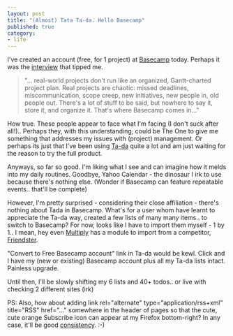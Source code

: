 ```yaml
---
layout: post
title: "(Almost) Tata Ta-da. Hello Basecamp"
published: true
category:
- life
---
```

I've created an account (free, for 1 project) at [Basecamp](http://basecamphq.com/) today. Perhaps it was the [interview](http://www.oreillynet.com/pub/a/network/2005/03/10/basecamp.html) that tipped me.

> "... real-world projects don't run like an organized, Gantt-charted project plan. Real projects are chaotic: missed deadlines, miscommunication, scope creep, new initiatives, new people in, old people out. There's a lot of stuff to be said, but nowhere to say it, store it, and organize it. That's where Basecamp comes in..."

How true. These people appear to face what I'm facing (I don't suck after all!).. Perhaps they, with this understanding, could be The One to give me something that addresses my issues with (project) management. Or perhaps its just that I've been using [Ta-da](http://tadalist.com/) quite a lot and am just waiting for the reason to try the full product.

Anyways, so far so good. I'm liking what I see and can imagine how it melds into my daily routines. Goodbye, Yahoo Calendar - the dinosaur I irk to use because there's nothing else. (Wonder if Basecamp can feature repeatable events.. that'll be complete)

However, I'm pretty surprised - considering their close affiliation - there's nothing about Tada in Basecamp. What's for a user whom have learnt to appreciate the Ta-da way, created a few lists of many many items.. to switch to Basecamp? For now, looks like I have to import them myself - 1 by 1.. I mean, hey even [Multiply](http://multiply.com/) has a module to import from a competitor, [Friendster](http://www.friendster.com/).

"Convert to Free Basecamp account" link in Ta-da would be kewl. Click and I have my (new or existing) Basecamp account plus all my Ta-da lists intact. Painless upgrade.

Until then, I'll be slowly shifting my 6 lists and 40+ todos.. or live with checking 2 different sites (irk)

PS: Also, how about adding <font>link rel="alternate" type="application/rss+xml" title="RSS" href="..."</font> <link href="...">somewhere in the header of pages so that the cute, cute orange Subscribe icon can appear at my Firefox bottom-right? In any case, it'll be good [consistency](http://www.joelonsoftware.com/global/English/uibook/chapters/5.html). :-)

